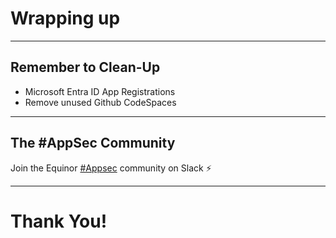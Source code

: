 # Wrapping up

---

## Remember to Clean-Up

* Microsoft Entra ID App Registrations
* Remove unused Github CodeSpaces

---
<!-- .slide: data-background-image="content/images/slack-logo-thumb.png" data-background-size="30%" data-background-position="right 2% top 2%"-->
## The #AppSec Community

Join the Equinor [#Appsec](https://equinor.slack.com/archives/CMM6FSW5V) community on Slack ⚡️

---

# Thank You!
